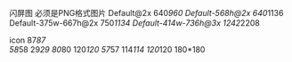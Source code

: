 

闪屏图
必须是PNG格式图片
Default@2x 640*960
Default-568h@2x 640*1136
Default-375w-667h@2x 750*1134
Default-414w-736h@3x 1242*2208

icon
87*87   
58*58
29*29
80*80
120*120
57*57
114*114
120*120
180*180
